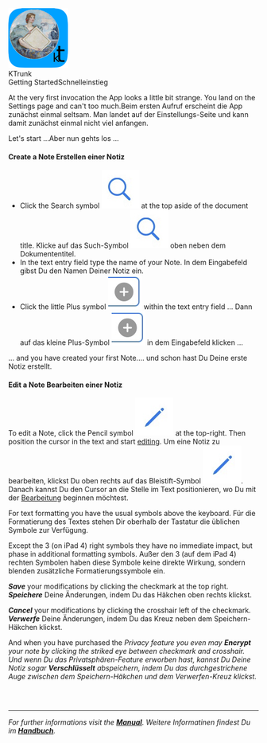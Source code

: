 <div class="logoRow">
  <div class="logoColumn logoColumnLeft">
    <img src="logo120.png">
  </div>
  <div class="logoColumn logoColumnRight">
    <div class="vCentered">
      <div class="logoTitle">KTrunk</div>
      <div class="logoTitle"><span class="en">Getting Started</span><span class="de">Schnelleinstieg</span></div>
    </div>
  </div>
</div>
<p><span class="en">At the very first invocation the App looks a little bit strange. You land on the Settings page and can't too much.</span><span class="de">Beim ersten Aufruf erscheint die App zunächst einmal seltsam. Man landet auf der Einstellungs-Seite und kann damit zunächst einmal nicht viel anfangen.</span></p>
<p><span class="en">Let's start ...</span><span class="de">Aber nun gehts los ...</span></p>
<h4>
  <span class="en">Create a Note</span>
  <span class="de">Erstellen einer Notiz</span>
</h4>
<ul>
  <li>
    <span class="en">Click the Search symbol <img src="Manual/buttons/search.jpg" class="appButton"> at the top aside of the document title.</span>
    <span class="de">Klicke auf das Such-Symbol <img src="Manual/buttons/search.jpg" class="appButton">  oben neben dem Dokumententitel.</span>
  </li>
  <li>
    <span class="en">In the text entry field type the name of your Note.</span>
    <span class="de">In dem Eingabefeld gibst Du den Namen Deiner Notiz ein.</span>
  </li>
  <li>
    <span class="en">Click the little Plus symbol <img src="Manual/buttons/createNew.jpg" class="appButton"> within the text entry field ...</span>
    <span class="de">Dann auf das kleine Plus-Symbol <img src="Manual/buttons/createNew.jpg" class="appButton"> in dem Eingabefeld klicken ...</span>
  </li>
</ul>
<p><span class="en">... and you have created your first Note.</span><span class="de">... und schon hast Du Deine erste Notiz erstellt.</span></p>
<h4>
  <span class="en">Edit a Note</span>
  <span class="de">Bearbeiten einer Notiz</span>
</h4>
<p>
  <span class="en">To edit a Note, click the Pencil symbol <img src="Manual/buttons/edit.jpg" class="appButton"> at the top-right. Then position the cursor in the text and start <a href="Manual/EditMode.html">editing</a>.</span>
  <span class="de">Um eine Notiz zu bearbeiten, klickst Du oben rechts auf das Bleistift-Symbol <img src="Manual/buttons/edit.jpg" class="appButton">. Danach kannst Du den Cursor an die Stelle im Text positionieren, wo Du mit der <a href="Manual/EditMode.html">Bearbeitung</a> beginnen möchtest.</span>
</p>
<p>
  <span class="en">For text formatting you have the usual symbols above the keyboard.</span>
  <span class="de">Für die Formatierung des Textes stehen Dir oberhalb der Tastatur die üblichen Symbole zur Verfügung.</span>
</p>
<p>
  <span class="en">Except the 3 (on iPad 4) right symbols they have no immediate impact, but phase in additional formatting symbols.</span>
  <span class="de">Außer den 3 (auf dem iPad 4) rechten Symbolen haben diese Symbole keine direkte Wirkung, sondern blenden zusätzliche Formatierungssymbole ein.</span>
</p>
<p>
  <span class="en"><b><i>Save</i></b> your modifications by clicking the checkmark at the top right.</span>
  <span class="de"><b><i>Speichere</i></b> Deine Änderungen, indem Du das Häkchen oben rechts klickst.</span>
</p>
<p>
  <span class="en"><b><i>Cancel</i></b> your modifications by clicking the crosshair left of the checkmark.</span>
  <span class="de"><b><i>Verwerfe</i></b> Deine Änderungen, indem Du das Kreuz neben dem Speichern-Häkchen klickst.</span>
</p>
<p>
  <span class="en">And when you have purchased the <i>Privacy</> feature you even may <b><i>Encrypt</i></b> your note by clicking the striked eye between checkmark and crosshair.</span>
  <span class="de">Und wenn Du das <i>Privatsphären</i>-Feature erworben hast, kannst Du Deine Notiz sogar <b><i>Verschlüsselt</i></b> abspeichern, indem Du das durchgestrichene Auge zwischen dem Speichern-Häkchen und dem Verwerfen-Kreuz klickst.</span>
</p>
<h3>&nbsp;</h3>
<hr>
<p>
  <span class="en" align="center">For further informations visit the <b><a href="Manual.html">Manual</a></b>.</span>
  <span class="de" align="center">Weitere Informatinen findest Du im <b><a href="Manual.html">Handbuch</a></b>.</span>
<p>
<h3>&nbsp;</h3>
